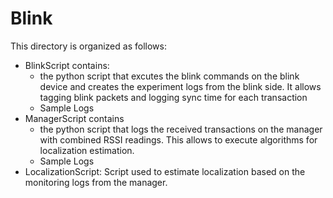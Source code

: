 # Blink

This directory is organized as follows:
- BlinkScript contains:
  - the python script that excutes the blink commands on the blink device and creates the experiment logs from the blink side. It allows tagging blink packets and logging sync time for each transaction
  - Sample Logs
- ManagerScript contains 
  - the python script that logs the received transactions on the manager with combined RSSI readings. This allows to execute algorithms for localization estimation.
  - Sample Logs
- LocalizationScript: Script used to estimate localization based on the monitoring logs from the manager.
